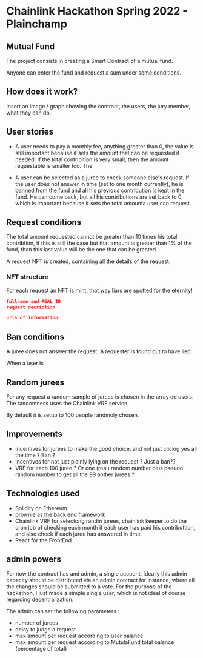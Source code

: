 # Chainlink Hackathon Spring 2022 - Plainchamp


## Mutual Fund

The project consists in creating a Smart Contract of a mutual fund.

Anyone can enter the fund and request a sum under some conditions.





## How does it work?

Insert an image / graph showing the contract, the users, the jury member, what they can do.

## User stories

- A user needs to pay a monthly fee, anything greater than 0, the value is still important because it sets the amount that can be requested if needed. If the total contribition is very small, then the amount requestable is smaller too. The

- A user can be selected as a juree to check someone else's request. If the user does not answer in time (set to one month currently), he is banned from the fund and all his previous contribution is kept in the fund. He can come back, but all his contributions are set back to 0, which is important because it sets the total amounta user can request.





## Request conditions

The total amount requested cannot be greater than 10 times his total contribtion, if this is still the case but that amount is greater than 1% of the fund, than this last value will be the one that can be granted.

A request NFT is created, containing all the details of the request.

### NFT structure

For each request an NFT is mint, that way liars are spotted for the eternity!



```json
fullname and REAL ID
request decription

urls of information
```


## Ban conditions

A juree does not answer the request.
A requester is found out to have lied.

When a user is


## Random jurees

For any request a random sample of jurees is chosen in the array od users. The randomness uses the Chainlink VRF service.

By default it is setup to 100 people randmoly chosen.

## Improvements

- Incentives for jurees to make the good choice, and not just clickig yes all the time ? Ban ?
- Incentives for not just plainly lying on the request ? Just a ban??
- VRF for each 100 juree ? Or one (real) random number plus pseudo random number to get all the 99 aother jurees ?


## Technologies used

- Solidity on Ethereum.
- brownie as the back end framework
- Chainlink VRF for selectong randm jurees, chainlink keeper to do the cron job of checking each month if each user has paid his contributtion, and also check if each juree has answered in time.
- React for the FrontEnd


## admin powers

For now the contract has and admin, a single account. Ideally this admin capacity should be distributed via an admin contract for instance, where all the changes should be submitted to a vote. For the purpose of the hackathon, I just made a simple single user, which is not ideal of course regarding decentralization.

The admin can set the following parameters :

- number of jurees
- delay to judge a request
- max amount per request according to user balance
- max amount per request according to MutulaFund total balance (percentage of total)

